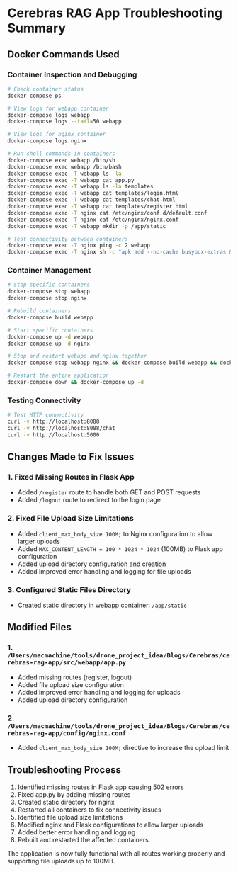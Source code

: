 # Cerebras RAG App Troubleshooting Summary

## Docker Commands Used

### Container Inspection and Debugging
```bash
# Check container status
docker-compose ps

# View logs for webapp container
docker-compose logs webapp
docker-compose logs --tail=50 webapp

# View logs for nginx container
docker-compose logs nginx

# Run shell commands in containers
docker-compose exec webapp /bin/sh
docker-compose exec webapp /bin/bash
docker-compose exec -T webapp ls -la
docker-compose exec -T webapp cat app.py
docker-compose exec -T webapp ls -la templates
docker-compose exec -T webapp cat templates/login.html
docker-compose exec -T webapp cat templates/chat.html
docker-compose exec -T webapp cat templates/register.html
docker-compose exec -T nginx cat /etc/nginx/conf.d/default.conf
docker-compose exec -T nginx cat /etc/nginx/nginx.conf
docker-compose exec -T webapp mkdir -p /app/static

# Test connectivity between containers
docker-compose exec -T nginx ping -c 2 webapp
docker-compose exec -T nginx sh -c "apk add --no-cache busybox-extras && telnet webapp 5000"
```

### Container Management
```bash
# Stop specific containers
docker-compose stop webapp
docker-compose stop nginx

# Rebuild containers
docker-compose build webapp

# Start specific containers
docker-compose up -d webapp
docker-compose up -d nginx

# Stop and restart webapp and nginx together
docker-compose stop webapp nginx && docker-compose build webapp && docker-compose up -d webapp nginx

# Restart the entire application
docker-compose down && docker-compose up -d
```

### Testing Connectivity
```bash
# Test HTTP connectivity
curl -v http://localhost:8088
curl -v http://localhost:8088/chat
curl -v http://localhost:5000
```

## Changes Made to Fix Issues

### 1. Fixed Missing Routes in Flask App
- Added `/register` route to handle both GET and POST requests
- Added `/logout` route to redirect to the login page

### 2. Fixed File Upload Size Limitations
- Added `client_max_body_size 100M;` to Nginx configuration to allow larger uploads
- Added `MAX_CONTENT_LENGTH = 100 * 1024 * 1024` (100MB) to Flask app configuration
- Added upload directory configuration and creation
- Added improved error handling and logging for file uploads

### 3. Configured Static Files Directory
- Created static directory in webapp container: `/app/static`

## Modified Files

### 1. `/Users/macmachine/tools/drone_project_idea/Blogs/Cerebras/cerebras-rag-app/src/webapp/app.py`
- Added missing routes (register, logout)
- Added file upload size configuration
- Added improved error handling and logging for uploads
- Added upload directory configuration

### 2. `/Users/macmachine/tools/drone_project_idea/Blogs/Cerebras/cerebras-rag-app/config/nginx.conf`
- Added `client_max_body_size 100M;` directive to increase the upload limit

## Troubleshooting Process
1. Identified missing routes in Flask app causing 502 errors
2. Fixed app.py by adding missing routes
3. Created static directory for nginx
4. Restarted all containers to fix connectivity issues
5. Identified file upload size limitations
6. Modified nginx and Flask configurations to allow larger uploads
7. Added better error handling and logging
8. Rebuilt and restarted the affected containers

The application is now fully functional with all routes working properly and supporting file uploads up to 100MB.